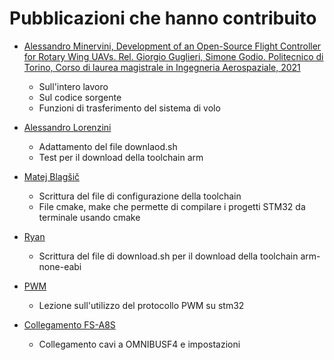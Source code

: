 # Pubblicazioni che hanno contribuito
- [Alessandro Minervini, Development of an Open-Source Flight Controller for Rotary Wing UAVs. Rel. Giorgio Guglieri, Simone Godio. Politecnico di Torino, Corso di laurea magistrale in Ingegneria Aerospaziale, 2021](https://webthesis.biblio.polito.it/18388/)
  - Sull'intero lavoro
  - Sul codice sorgente
  - Funzioni di trasferimento del sistema di volo

- [Alessandro Lorenzini](https://github.com/alelore6)
  - Adattamento del file downlaod.sh 
  - Test per il download della toolchain arm

- [Matej Blagšič](https://github.com/prtzl)
  - Scrittura del file di configurazione della toolchain 
  - File cmake, make che permette di compilare i progetti STM32 da terminale usando cmake

- [Ryan](https://gist.github.com/ryankurte)
  - Scrittura del file di download.sh per il download della toolchain arm-none-eabi

- [PWM](https://www.google.com/search?q=how+to+use+pwm+on+stm32&rlz=1C5CHFA_enIT954IT954&oq=how+to+use+pwm+on+stm32&aqs=chrome.0.69i59j0i546.6079j0j7&sourceid=chrome&ie=UTF-8#kpvalbx=__2OeYvPeIIW4sAfrhJ_ABQ23)
  - Lezione sull'utilizzo del protocollo PWM su stm32

- [Collegamento FS-A8S](https://youtu.be/RERBbO7auhA)
  - Collegamento cavi a OMNIBUSF4 e impostazioni

